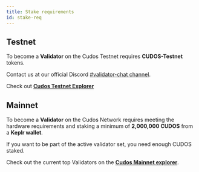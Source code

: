 ```yaml
---
title: Stake requirements
id: stake-req
---
```


## Testnet

To become a **Validator** on the Cudos Testnet requires **CUDOS-Testnet** tokens.

Contact us at our official Discord [#validator-chat channel](https://discord.com/channels/593796681103966208/849951329174421504).

Check out [**Cudos Testnet Explorer**](https://explorer.testnet.cudos.org/)

## Mainnet

To become a **Validator** on the Cudos Network requires meeting the hardware requirements and staking a minimum of **2,000,000 CUDOS** from a **Keplr wallet**. 

If you want to be part of the active validator set, you need enough CUDOS staked. 

Check out the current top Validators on the [**Cudos Mainnet explorer**](https://explorer.cudos.org/).


